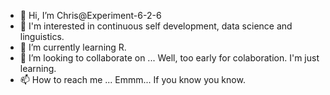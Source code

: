 - 👋 Hi, I’m Chris@Experiment-6-2-6
- 👀 I'm interested in continuous self development, data science and linguistics.
- 🌱 I’m currently learning R.
- 💞️ I’m looking to collaborate on ... Well, too early for colaboration. I'm just learning.
- 📫 How to reach me ... Emmm... If you know you know.

<!---
Experiment-6-2-6/Experiment-6-2-6 is a ✨ special ✨ repository because its `README.md` (this file) appears on your GitHub profile.
You can click the Preview link to take a look at your changes.
--->
